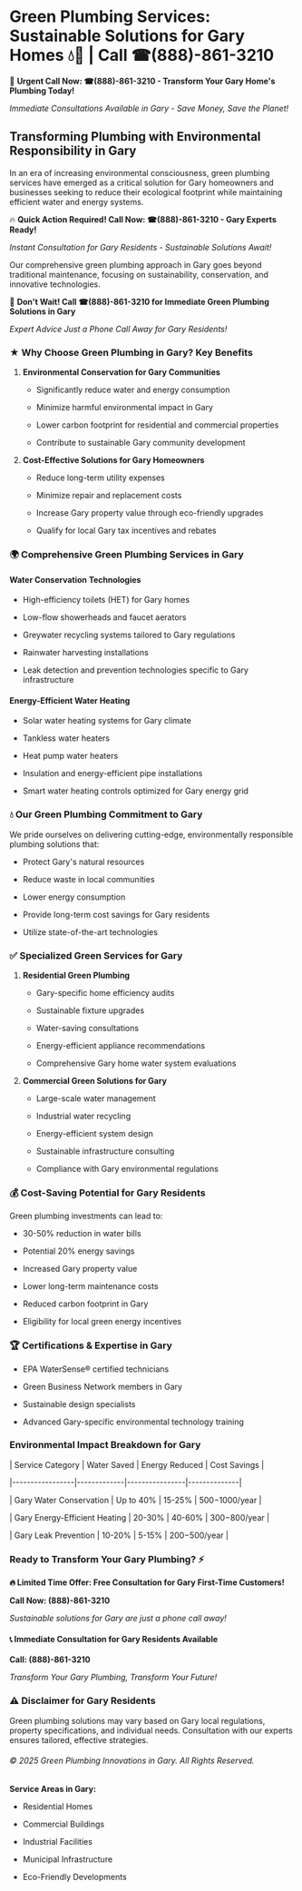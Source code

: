 # Green Plumbing Services: Sustainable Solutions for Gary Homes 💧🌿 | Call ☎(888)-861-3210

🚨 **Urgent Call Now: ☎(888)-861-3210 - Transform Your Gary Home's Plumbing Today!**
*Immediate Consultations Available in Gary - Save Money, Save the Planet!*

## Transforming Plumbing with Environmental Responsibility in Gary

In an era of increasing environmental consciousness, green plumbing services have emerged as a critical solution for Gary homeowners and businesses seeking to reduce their ecological footprint while maintaining efficient water and energy systems. 

🔥 **Quick Action Required! Call Now: ☎(888)-861-3210 - Gary Experts Ready!**
*Instant Consultation for Gary Residents - Sustainable Solutions Await!*

Our comprehensive green plumbing approach in Gary goes beyond traditional maintenance, focusing on sustainability, conservation, and innovative technologies.

🚨 **Don't Wait! Call ☎(888)-861-3210 for Immediate Green Plumbing Solutions in Gary**
*Expert Advice Just a Phone Call Away for Gary Residents!*

### ★ Why Choose Green Plumbing in Gary? Key Benefits

1. **Environmental Conservation for Gary Communities** 
   - Significantly reduce water and energy consumption
   - Minimize harmful environmental impact in Gary
   - Lower carbon footprint for residential and commercial properties
   - Contribute to sustainable Gary community development

2. **Cost-Effective Solutions for Gary Homeowners** 
   - Reduce long-term utility expenses
   - Minimize repair and replacement costs
   - Increase Gary property value through eco-friendly upgrades
   - Qualify for local Gary tax incentives and rebates

### 🌍 Comprehensive Green Plumbing Services in Gary

#### Water Conservation Technologies
- High-efficiency toilets (HET) for Gary homes
- Low-flow showerheads and faucet aerators
- Greywater recycling systems tailored to Gary regulations
- Rainwater harvesting installations
- Leak detection and prevention technologies specific to Gary infrastructure

#### Energy-Efficient Water Heating
- Solar water heating systems for Gary climate
- Tankless water heaters
- Heat pump water heaters
- Insulation and energy-efficient pipe installations
- Smart water heating controls optimized for Gary energy grid

### 💧 Our Green Plumbing Commitment to Gary

We pride ourselves on delivering cutting-edge, environmentally responsible plumbing solutions that:
- Protect Gary's natural resources
- Reduce waste in local communities
- Lower energy consumption
- Provide long-term cost savings for Gary residents
- Utilize state-of-the-art technologies

### ✅ Specialized Green Services for Gary

1. **Residential Green Plumbing**
   - Gary-specific home efficiency audits
   - Sustainable fixture upgrades
   - Water-saving consultations
   - Energy-efficient appliance recommendations
   - Comprehensive Gary home water system evaluations

2. **Commercial Green Solutions for Gary**
   - Large-scale water management
   - Industrial water recycling
   - Energy-efficient system design
   - Sustainable infrastructure consulting
   - Compliance with Gary environmental regulations

### 💰 Cost-Saving Potential for Gary Residents

Green plumbing investments can lead to:
- 30-50% reduction in water bills
- Potential 20% energy savings
- Increased Gary property value
- Lower long-term maintenance costs
- Reduced carbon footprint in Gary
- Eligibility for local green energy incentives

### 🏆 Certifications & Expertise in Gary

- EPA WaterSense® certified technicians
- Green Business Network members in Gary
- Sustainable design specialists
- Advanced Gary-specific environmental technology training

### Environmental Impact Breakdown for Gary

| Service Category | Water Saved | Energy Reduced | Cost Savings |
|-----------------|-------------|----------------|--------------|
| Gary Water Conservation | Up to 40% | 15-25% | $500-$1000/year |
| Gary Energy-Efficient Heating | 20-30% | 40-60% | $300-$800/year |
| Gary Leak Prevention | 10-20% | 5-15% | $200-$500/year |

### Ready to Transform Your Gary Plumbing? ⚡

**🔥 Limited Time Offer: Free Consultation for Gary First-Time Customers!**

**Call Now: (888)-861-3210**
*Sustainable solutions for Gary are just a phone call away!*

#### 📞 Immediate Consultation for Gary Residents Available

**Call: (888)-861-3210**
*Transform Your Gary Plumbing, Transform Your Future!*

### ⚠️ Disclaimer for Gary Residents

Green plumbing solutions may vary based on Gary local regulations, property specifications, and individual needs. Consultation with our experts ensures tailored, effective strategies.

###### © 2025 Green Plumbing Innovations in Gary. All Rights Reserved.

**Service Areas in Gary:** 
- Residential Homes
- Commercial Buildings
- Industrial Facilities
- Municipal Infrastructure
- Eco-Friendly Developments